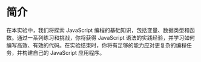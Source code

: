 # 简介

在本实验中，我们将探索 JavaScript 编程的基础知识，包括变量、数据类型和函数。通过一系列练习和挑战，你将获得 JavaScript 语法的实践经验，并学习如何编写高效、有效的代码。在实验结束时，你将有足够的能力应对更复杂的编程任务，并构建自己的 JavaScript 应用程序。
